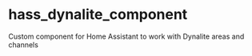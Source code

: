 # hass_dynalite_component
 Custom component for Home Assistant to work with Dynalite areas and channels
